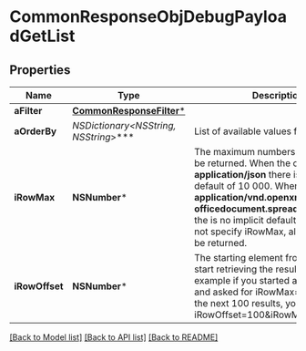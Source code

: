 # CommonResponseObjDebugPayloadGetList

## Properties
Name | Type | Description | Notes
------------ | ------------- | ------------- | -------------
**aFilter** | [**CommonResponseFilter***](CommonResponseFilter.md) |  | 
**aOrderBy** | **NSDictionary&lt;NSString*, NSString*&gt;*** | List of available values for *eOrderBy* | 
**iRowMax** | **NSNumber*** | The maximum numbers of results to be returned.  When the content-type is **application/json** there is an implicit default of 10 000.  When it&#39;s **application/vnd.openxmlformats-officedocument.spreadsheetml.sheet** the is no implicit default so if you do not specify iRowMax, all records will be returned. | 
**iRowOffset** | **NSNumber*** | The starting element from where to start retrieving the results. For example if you started at iRowOffset&#x3D;0 and asked for iRowMax&#x3D;100, to get the next 100 results, you could specify iRowOffset&#x3D;100&amp;iRowMax&#x3D;100, | [default to @0]

[[Back to Model list]](../README.md#documentation-for-models) [[Back to API list]](../README.md#documentation-for-api-endpoints) [[Back to README]](../README.md)



